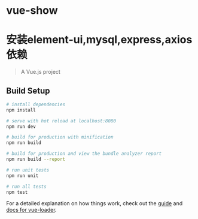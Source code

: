 # vue-show
# 安装element-ui,mysql,express,axios依赖
<!--
1.  2021-12-05 23:59:19
  进行登陆页面的布局设置,UI界面分布,初步的跳转功能的实现
2.  2022-01-06 23:43:44
  重新完善了登陆和注册界面的逻辑操作,跳转功能等的实现.使得登陆逻辑更为清晰.和小程序端口共用一个数据库来注册和登陆.
3.  2022-01-06 23:45:26
  带有-pre后缀的为之前只带有登陆验证的后端接口文件.
4.  2022-01-07 00:01:46
  出现错误:
    [
      throw err; // Rethrow non-MySQL errors
      ^
  Error [ERR_HTTP_HEADERS_SENT]: Cannot set headers after   they are sent to the client 
  ]
      考虑使用和小程序应用一样,使用PHP后端服务来验证.
5.  2022-01-07 09:20:54
  这种问题的出现是由于，node每次只能返回一次res.send()，如果返回多次就会报这样的错。
6.  2022-01-07 10:27:16
  完善验证码逻辑登录.
  并且通过sessionStorage.setItem('ms_username', this.ruleForm.userName)
7.  2022-01-07 20:09:56
  1.npm run build 后,上传至云服务器,静态资源不显示问题,
  见CSDN链接:https://i.csdn.net/#/user-center/collection-list?type=1&folder=12302505&key=4
  2.路由跳转模式还是hash模式,不是history.
  3. 步骤: 设置好各个路径后,你npm run build -- 将dist文件夹放在 dist的dist里面--配置nginx代理,设置接口如 api/user{ }要一一对应 --》通过pm2 来管理node服务
8.  2022-01-07 21:20:09
  1.注册界面还需美化完善.
  2.其他监控、反向控制界面还需要完善.()不能只盯着美化界面去做,功能应该先实现.美化后期可以再做.
9.  2022-01-11 14:23:32
  1.nginx服务器偶现崩溃的迹象,目前只能通过重装宝塔nginx的方式来解决此问题.
  2.若将小程序的数据库php文件放在云服务器上,当nginx服务器发生问题的时候会使用不了登陆和注册的验证.
  3.解决方式:(重新补习nginx的知识,当再次遇到突发问题的时候即使解决.)
10. 2022-01-11 15:00:24
  1.初步完善侧边栏和各子菜单,建议十五号之前完成硬件模块的选择使用和页面的传值.
11. 2022-01-13 08:41:03
  1.加入读取数据库内容的表格,方便数据查看.
  2.同理得到一个用户数据库和环境数据库的显示.但对于封装好的表格属性,如page-current等方法还有待完善.如 分页显示,查询等.
12. 2022-01-13 10:50:41
  1.同时还修改了 config里面的index的属性
  [
    assetsPublicPath: '/',//打包的时候变成’./‘
    ]
    在打包的时候记得改回去‘./’
    因为在本地设置成‘./’会显示空白,所以在本地的时候就为‘/’
13. 2022-01-14 09:35:00
  1.对于环境数据的数据库,必须采用分页查询的方式,否则一次性请求千条的数据会过多.
  2.  2022-01-14 11:06:24
    目前在control.vue中编写了分页test,可对,mysql表中的小部分数据进行分页查询.
    但还未解决axios按需请求数据库的操作.即,目前只是先对数据库的数据一次性全部获取,然后再进行数据的分页.
    而最终要实现的是页面按需从数据库中获取数据,因为若一次性向服务器请求全部的数据,数据量太大会对服务器造成阻塞,即 用到哪里,就请求到哪里.
  3. 2022-01-14 11:22:22
    考虑减少样本容量,此前环境数据库已采集近万条数据,可适当减少,从而降低阻塞可能.对数据库定时备份和清除冗余数据.
  4. 2022-01-14 14:06:49
    结合此前的mpvue小程序switch设置,初步实现开关主题的发送.进一步的逻辑状态还需重新设计
  5. 2022-01-14 23:45:36
    在发送命令的Demo中,即Control.vue中,对name的一和name的二进行了beep和led的test操作
  6. 2022-01-15 14:34:23
    加入title-img,测试控制功能
14. 2022-01-16 08:55:54
  1.修改mqtt客户端的clientId, 避免重连.如 微信小程序为wx_开头,Control.vue为control_开头,monitor为monitor_开头.
  2. 2022-01-16 10:30:14
  考虑简化反向控制功能的逻辑,即在小程序中,不再纠结开关是否是双向绑定.
  统一在用户端发送控制指令,实现设备的开关,并且将控制指令封装在一个mqtt主题中(zwt/test/state).
  而客户端仅仅只作为环境数据的发送端,和接受用户发来的另外一个主题作为控制信息.
15. 2022-01-17 10:01:35
  1.暂停前端显示界面的相关操作,如数据库中环境数据的显示和其余数据的实时监控功能暂不深入完善.
  2.先将硬件设备完善,对最后的数据采集和传感器等选用出结果.功能实现就行,无需太过于强求.
  3.git操作备注:
    [ 
      1.查看分支: git branch -a 
      2.创建分支:  git branch name
      3.转移到要上传的分支下:git checkout name
      4.git push origin name
    ]
 -->
> A Vue.js project

## Build Setup

``` bash
# install dependencies
npm install

# serve with hot reload at localhost:8080
npm run dev

# build for production with minification
npm run build

# build for production and view the bundle analyzer report
npm run build --report

# run unit tests
npm run unit

# run all tests
npm test
```

For a detailed explanation on how things work, check out the [guide](http://vuejs-templates.github.io/webpack/) and [docs for vue-loader](http://vuejs.github.io/vue-loader).
